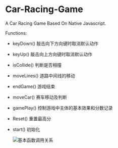 # Car-Racing-Game
A Car Racing Game Based On Native Javascript.

Functions:

- keyDown() 敲击向下方向键时取消默认动作

- keyUp() 敲击向上方向键时取消默认动作

- isCollide() 判断是否相撞

- moveLines() 道路中间线的移动

- endGame() 游戏结束

- moveCar() 赛车移动及判断

- gamePlay() 控制游戏中主体的基本效果和分数记录

- Reset()  重置最高分

- start() 初始化

  ![基本函数调用关系](https://i.loli.net/2020/12/12/kYceQXGD2O8Ifgp.png)